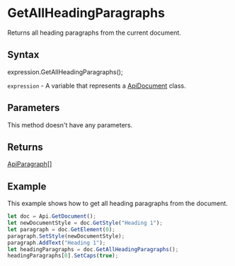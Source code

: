 # GetAllHeadingParagraphs

Returns all heading paragraphs from the current document.

## Syntax

expression.GetAllHeadingParagraphs();

`expression` - A variable that represents a [ApiDocument](../ApiDocument.md) class.

## Parameters

This method doesn't have any parameters.

## Returns

[ApiParagraph[]](../../ApiParagraph/ApiParagraph.md)

## Example

This example shows how to get all heading paragraphs from the document.

```javascript
let doc = Api.GetDocument();
let newDocumentStyle = doc.GetStyle("Heading 1");
let paragraph = doc.GetElement(0);
paragraph.SetStyle(newDocumentStyle);
paragraph.AddText("Heading 1");
let headingParagraphs = doc.GetAllHeadingParagraphs();
headingParagraphs[0].SetCaps(true);
```

